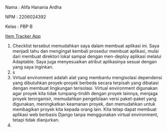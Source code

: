 Nama    : Alifa Hanania Ardha

NPM     : 2206024392

Kelas   : PBP B

[Item Tracker App](https://item-tracker.adaptable.app/main/)

1. Checklist tersebut memudahkan saya dalam membuat aplikasi ini. Saya menjadi tahu dan mengingat kembali prosedur membuat aplikasi, mulai dari membuat direktori lokal sampai dengan men-deploy aplikasi melalui Adaptable. Saya juga menyesuaikan atribut aplikasinya sesuai dengan yang saya inginkan.
2. s
3. Virtual environment adalah alat yang membantu mengisolasi dependensi yang dibutuhkan proyek-proyek berbeda secara terpisah yang dibatasi dengan membuat lingkungan terisolasi. Virtual environment digunakan agar proyek kita tidak tumpang-tindih dengan proyek lainnya, menjaga proyek terorganisir, memudahkan pengelolaan versi paket-paket yang digunakan, meningkatkan keamanan proyek, dan memudahkan untuk membagikan proyek kita kepada orang lain. Kita tetap dapat membuat aplikasi web berbasis Django tanpa menggunakan virtual environment, tetapi tidak dianjurkan.
4. 
